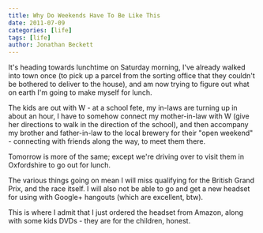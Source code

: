 ```yaml
---
title: Why Do Weekends Have To Be Like This
date: 2011-07-09
categories: [life]
tags: [life]
author: Jonathan Beckett
---
```


It's heading towards lunchtime on Saturday morning, I've already walked into town once (to pick up a parcel from the sorting office that they couldn't be bothered to deliver to the house), and am now trying to figure out what on earth I'm going to make myself for lunch.

The kids are out with W - at a school fete, my in-laws are turning up in about an hour, I have to somehow connect my mother-in-law with W (give her directions to walk in the direction of the school), and then accompany my brother and father-in-law to the local brewery for their "open weekend" - connecting with friends along the way, to meet them there.

Tomorrow is more of the same; except we're driving over to visit them in Oxfordshire to go out for lunch.

The various things going on mean I will miss qualifying for the British Grand Prix, and the race itself. I will also not be able to go and get a new headset for using with Google+ hangouts (which are excellent, btw).

This is where I admit that I just ordered the headset from Amazon, along with some kids DVDs - they are for the children, honest.